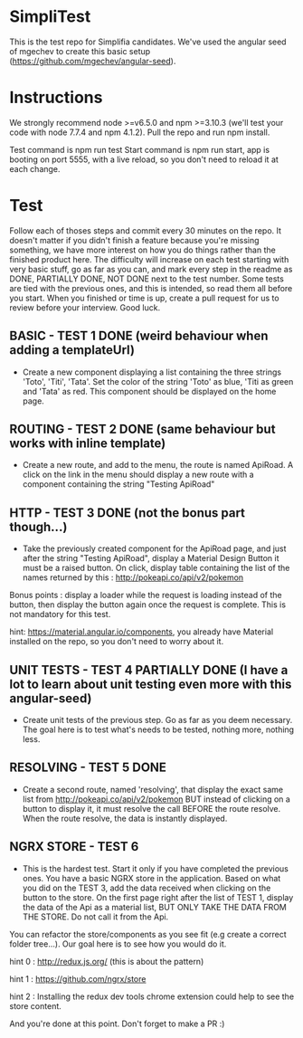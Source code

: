 # SimpliTest

This is the test repo for Simplifia candidates. We've used the angular seed of mgechev to create this basic setup (https://github.com/mgechev/angular-seed).

# Instructions

We strongly recommend node >=v6.5.0 and npm >=3.10.3 (we'll test your code with node 7.7.4 and npm 4.1.2).
Pull the repo and run npm install.

Test command is npm run test
Start command is npm run start, app is booting on port 5555, with a live reload, so you don't need to reload it at each change.

# Test

Follow each of thoses steps and commit every 30 minutes on the repo. It doesn't matter if you didn't finish a feature because you're missing something, we have more interest on how you do things rather than the finished product here. The difficulty will increase on each test starting with very basic stuff, go as far as you can, and mark every step in the readme as DONE, PARTIALLY DONE, NOT DONE next to the test number. Some tests are tied with the previous ones, and this is intended, so read them all before you start. When you finished or time is up, create a pull request for us to review before your interview. Good luck.

## BASIC - TEST 1 DONE (weird behaviour when adding a templateUrl)

- Create a new component displaying a list containing the three strings 'Toto', 'Titi', 'Tata'. Set the color of the string 'Toto' as blue, 'Titi as green and 'Tata' as red. This component should be displayed on the home page.

## ROUTING - TEST 2 DONE (same behaviour but works with inline template)

- Create a new route, and add to the menu, the route is named ApiRoad. A click on the link in the menu should display a new route with a component containing the string "Testing ApiRoad"

## HTTP - TEST 3 DONE (not the bonus part though...)

- Take the previously created component for the ApiRoad page, and just after the string "Testing ApiRoad", display a Material Design Button it must be a raised button.
On click, display table containing the list of the names returned by this : http://pokeapi.co/api/v2/pokemon

Bonus points : display a loader while the request is loading instead of the button, then display the button again once the request is complete. This is not mandatory for this test.

hint: https://material.angular.io/components, you already have Material installed on the repo, so you don't need to worry about it.

## UNIT TESTS - TEST 4 PARTIALLY DONE (I have a lot to learn about unit testing even more with this angular-seed)

- Create unit tests of the previous step. Go as far as you deem necessary. The goal here is to test what's needs to be tested, nothing more, nothing less.

## RESOLVING - TEST 5 DONE

- Create a second route, named 'resolving', that display the exact same list from http://pokeapi.co/api/v2/pokemon BUT instead of clicking on a button to display it, it must resolve the call BEFORE the route resolve. When the route resolve, the data is instantly displayed.

## NGRX STORE - TEST 6

- This is the hardest test. Start it only if you have completed the previous ones. You have a basic NGRX store in the application. Based on what you did on the TEST 3, add the data received when clicking on the button to the store. On the first page right after the list of TEST 1, display the data of the Api as a material list, BUT ONLY TAKE THE DATA FROM THE STORE. Do not call it from the Api.

You can refactor the store/components as you see fit (e.g create a correct folder tree...). Our goal here is to see how you would do it.

hint 0 : http://redux.js.org/ (this is about the pattern)

hint 1 : https://github.com/ngrx/store

hint 2 : Installing the redux dev tools chrome extension could help to see the store content.

And you're done at this point. Don't forget to make a PR :)
